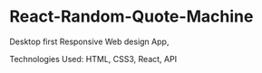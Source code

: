 # React-Random-Quote-Machine
Desktop first Responsive Web design App,

Technologies Used: HTML, CSS3, React, API
